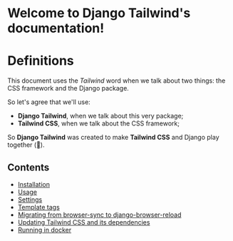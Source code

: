 # Welcome to Django Tailwind's documentation!

# Definitions

This document uses the *Tailwind* word when we talk about two things: the CSS framework and the Django package.

So let's agree that we'll use:
* **Django Tailwind**, when we talk about this very package;
* **Tailwind CSS**, when we talk about the CSS framework;

So **Django Tailwind** was created to make **Tailwind CSS** and Django play together (💚).

Contents
--------
* [Installation](installation.md)
* [Usage](usage.md)
* [Settings](settings.md)
* [Template tags](templatetags.md)
* [Migrating from browser-sync to django-browser-reload](django_browser_reload.md)
* [Updating Tailwind CSS and its dependencies](updating.md)
* [Running in docker](docker.md)
